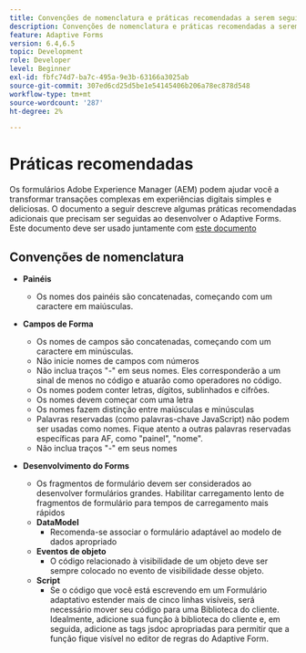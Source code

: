 ```yaml
---
title: Convenções de nomenclatura e práticas recomendadas a serem seguidas ao criar formulários adaptáveis
description: Convenções de nomenclatura e práticas recomendadas a serem seguidas ao criar formulários adaptáveis
feature: Adaptive Forms
version: 6.4,6.5
topic: Development
role: Developer
level: Beginner
exl-id: fbfc74d7-ba7c-495a-9e3b-63166a3025ab
source-git-commit: 307ed6cd25d5be1e54145406b206a78ec878d548
workflow-type: tm+mt
source-wordcount: '287'
ht-degree: 2%

---
```


# Práticas recomendadas    

Os formulários Adobe Experience Manager (AEM) podem ajudar você a transformar transações complexas em experiências digitais simples e deliciosas. O documento a seguir descreve algumas práticas recomendadas adicionais que precisam ser seguidas ao desenvolver o Adaptive Forms. Este documento deve ser usado juntamente com [este documento](https://helpx.adobe.com/experience-manager/6-3/forms/using/adaptive-forms-best-practices.html#Overview)

## Convenções de nomenclatura

* **Painéis**
   * Os nomes dos painéis são concatenadas, começando com um caractere em maiúsculas.

* **Campos de Forma**
   * Os nomes de campos são concatenadas, começando com um caractere em minúsculas.
   * Não inicie nomes de campos com números
   * Não inclua traços &quot;-&quot; em seus nomes. Eles corresponderão a um sinal de menos no código e atuarão como operadores no código.
   * Os nomes podem conter letras, dígitos, sublinhados e cifrões.
   * Os nomes devem começar com uma letra
   * Os nomes fazem distinção entre maiúsculas e minúsculas
   * Palavras reservadas (como palavras-chave JavaScript) não podem ser usadas como nomes. Fique atento a outras palavras reservadas específicas para AF, como &quot;painel&quot;, &quot;nome&quot;.
   * Não inclua traços &quot;-&quot; em seus nomes
* **Desenvolvimento do Forms**
   * Os fragmentos de formulário devem ser considerados ao desenvolver formulários grandes. Habilitar carregamento lento de fragmentos de formulário para tempos de carregamento mais rápidos
   * **DataModel**
      * Recomenda-se associar o formulário adaptável ao modelo de dados apropriado
   * **Eventos de objeto**
      * O código relacionado à visibilidade de um objeto deve ser sempre colocado no evento de visibilidade desse objeto.
   * **Script**
      * Se o código que você está escrevendo em um Formulário adaptativo estender mais de cinco linhas visíveis, será necessário mover seu código para uma Biblioteca do cliente. Idealmente, adicione sua função à biblioteca do cliente e, em seguida, adicione as tags jsdoc apropriadas para permitir que a função fique visível no editor de regras do Adaptive Form.
